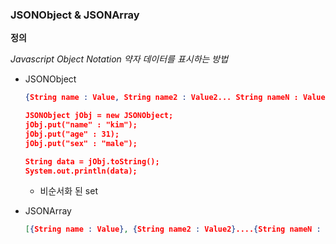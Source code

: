 ### JSONObject & JSONArray

**정의**

_Javascript Object Notation 약자 데이터를 표시하는 방법_

- JSONObject

  ```json
  {String name : Value, String name2 : Value2... String nameN : ValueN}
  
  JSONObject jObj = new JSONObject;
  jObj.put("name" : "kim");
  jObj.put("age" : 31);	
  jObj.put("sex" : "male");
  
  String data = jObj.toString();
  System.out.println(data);
  ```

  - 비순서화 된 set

- JSONArray

  ```json
  [{String name : Value}, {String name2 : Value2}....{String nameN : ValueN}]
  ```

  
